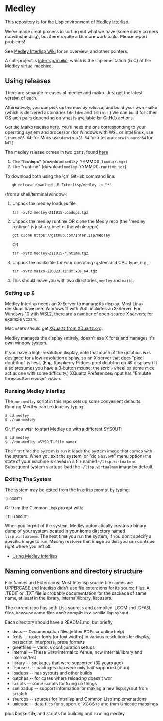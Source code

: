 # Medley 

This repository is for the Lisp environment of [Medley Interlisp](https://Interlisp.org).

We've made great process in sorting out what we have (some dusty corners notwithstanding), but there's quite a bit more work to do. Please report problems!

See [Medley Interlisp Wiki](https://github.com/Interlisp/medley/wiki/) for an overview, and other pointers.

A sub-project is [Interlisp/maiko](https://github.com/Interlisp/maiko), which is the implementation (in C) of the Medley virtual machine.

## Using releases

There are separate releases of medley and maiko.  Just get the latest version of each.

Alternatively, you can pick up the medley release, and build your own maiko (which is delivered as binaries `lde` `ldex` and `ldeinit`.) We can build for other OS arch pairs depending on what is available for GitHub actions.

Get the Maiko release [here](https://github.com/Interlisp/maiko/releases). You'll need the one corresponding to your operating system and processor (for Windows with WSL or Intel linux, use `linux.x86_64`; for Macs use `darwin.x86_64` for Intel and `darwin.aarch64` for M1.)

The medley release comes in two parts, found [here](https://github.com/Interlisp/medley/releases)
1. The "loadups" (download `medley-`YYMMDD`-loadups.tgz`)
2. The "runtime" (download `medley-`YYMMDD`-runtime.tgz`)

To download both using the 'gh' GitHub command line:
```
   gh release download -R Interlisp/medley -p "*"
```

 (from a shell/terminal window):

1. Unpack the medley loadups file
   ```
   tar -xvfz medley-211015-loadups.tgz
   ```

2. Unpack the medley runtime OR clone the Medly repo
   (the "medley runtime" is just a subset of the whole repo)
   
   ```
   git clone https://github.com/Interlisp/medley
   ```
   OR
   ```
   tar -xvfz medley-211015-runtime.tgz
   ```
   
3. Unpack the maiko file for your operating system and CPU type, e.g.,

   ```
   tar -xvfz maiko-210823.linux.x86_64.tgz
   ```

3. This should leave you with two directories, `medley` and `maiko`.

### Setting up X

Medley Interlisp needs an X-Server to manage its display. Most Linux desktops have one. Windows 11 with WSL includes an X-Server. For Windows 10 with WSL2, there are a number of open-source X servers; for example vcxsrv.

Mac users should get [XQuartz from XQuartz.org](https://xquartz.org/releases).

Medley manages the display entirely, doesn't use X fonts and manages it's own window system.

If you have a high-resolution display, note that much of the graphics was designed for a low-resolution display, so an X-server that does "pixel doublilng" is best. (E.g., Raspberry Pi does pixel doubling on 4K displays.) It also presumes you have a 3-button mouse; the scroll-wheel on some mice act as one with some difficulty.) XQuartz Preferences/Input has "Emulate three button mouse" option.

### Running Medley Interlisp

The `run-medley` script in this repo sets up some convenient defaults. Running Medley can be done by typing:
```
$ cd medley
$ ./run-medley
```

Or, if you wish to start Medley up with a different SYSOUT:

```
$ cd medley
$ ./run-medley <SYSOUT-file-name>
```
The first time the system is run it loads the system image that comes
with the system.  When you exit the system (or "do a `SaveVM`" menu
option) the state of your machine is saved in a file named
`~/lisp.virtualmem`.  Subsequent system startups load the
`~/lisp.virtualmem` image by default.

### Exiting The System

The system may be exited from the Interlisp prompt by typing:

```
(LOGOUT)
```

Or from the Common Lisp prompt with:
```
(IL:LOGOUT)
```
When you logout of the system, Medley automatically creates a binary
dump of your system located in your home directory named
`lisp.virtualmem`. The next time you run the system, if you don't
specify a specific image to run, Medley restores that image so that
you can continue right where you left off.

* [Using Medley Interlisp](https://github.com/Interlisp/medley/wiki/Using-Medley-Interlisp)


## Naming conventions and directory structure

File Names and Extensions: Most Interlisp source file names are
UPPERCASE and Interlisp didn't use file extensions for its source
files. A .TEDIT or .TXT file is probably documentation
for the package of same name, at least in the library,
internal/library, lispusers.

The current repo has both Lisp sources and compiled .LCOM and .DFASL
files, because some files don't compile in a vanilla lisp.sysout .

Each directory should have a README.md, but briefly

- docs -- Documentation files (either PDFs or online help)
- fonts -- raster fonts (or font widths) in various resolutions for display, postscript, interpress, press formats
- greetfiles -- various configuration setups
- internal -- These _were_ internal to Venue; now internal/library and internal/test
- library  -- packages that were supported (30 years ago)
- lispusers -- packages that were only half supported (ditto)
- loadups   -- has sysouts and other builds
- patches -- for cases where reloading doesn't wor
- scripts  -- some scripts for fixing up things
- sunloadup --  support information for making a new lisp.sysout from scratch
- sources   -- sources for Interlisp and Common Lisp implementations
- unicode  -- data files for support of XCCS to and from Unicode mappings

plus
   Dockerfile, and scripts for building and running medley
